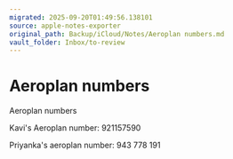 ```yaml
---
migrated: 2025-09-20T01:49:56.138101
source: apple-notes-exporter
original_path: Backup/iCloud/Notes/Aeroplan numbers.md
vault_folder: Inbox/to-review
---
```

# Aeroplan numbers

Aeroplan numbers

Kavi's Aeroplan number:
921157590

Priyanka's aeroplan number: 
943 778 191

